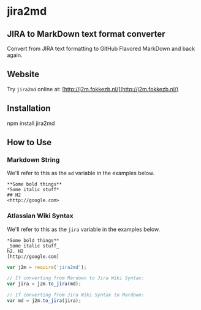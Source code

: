 # jira2md

## JIRA to MarkDown text format converter
Convert from JIRA text formatting to GitHub Flavored MarkDown and back again.

## Website
Try `jira2md` online at: [http://j2m.fokkezb.nl/](http://j2m.fokkezb.nl/)

## Installation
npm install jira2md

## How to Use

### Markdown String

We'll refer to this as the `md` variable in the examples below.

```
**Some bold things**
*Some italic stuff*
## H2
<http://google.com>
```

### Atlassian Wiki Syntax

We'll refer to this as the `jira` variable in the examples below.

```
*Some bold things**
_Some italic stuff_
h2. H2
[http://google.com]
```

```javascript
var j2m = require('jira2md');

// If converting from Mardown to Jira Wiki Syntax:
var jira = j2m.to_jira(md);

// If converting from Jira Wiki Syntax to Mardown:
var md = j2m.to_jira(jira);
```
